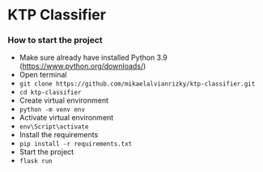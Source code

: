 # KTP Classifier

### How to start the project
- Make sure already have installed Python 3.9 (https://www.python.org/downloads/)
- Open terminal
- `git clone https://github.com/mikaelalvianrizky/ktp-classifier.git`
- `cd ktp-classifier`
- Create virtual environment
- `python -m venv env`
- Activate virtual environment
- `env\Script\activate` 
- Install the requirements
- `pip install -r requirements.txt`
- Start the project
- `flask run`
